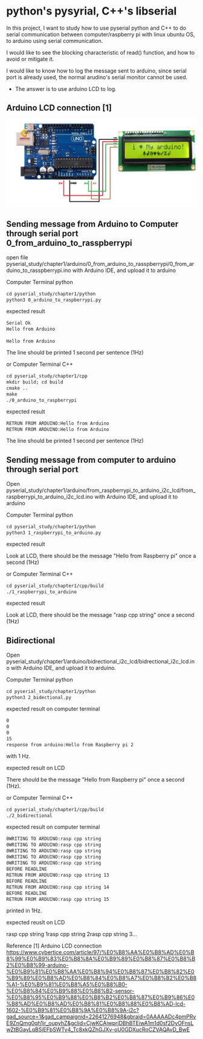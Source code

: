 # python's pysyrial, C++'s libserial

In this project, I want to study how to use pyserial python and C++ to do serial communication between computer/raspberry pi with linux ubuntu OS, to arduino using serial communication.

I would like to see the blocking characteristic of read() function, and how to avoid or mitigate it.

I would like to know how to log the message sent to arduino, since serial port is already used, the normal arudino's serial monitor cannot be used.
- The answer is to use arduino LCD to log.

## Arduino LCD connection [1]

![Alt text](Arduino_LCD_connection.png)


## Sending message from Arduino to Computer through serial port 0_from_arduino_to_rasspberrypi

open file pyserial_study/chapter1/arduino/0_from_arduino_to_rasspberrypi/0_from_arduino_to_rasspberrypi.ino with Arduino IDE, and upload it to arduino

Computer Terminal python

```
cd pyserial_study/chapter1/python
python3 0_arduino_to_raspberrypi.py
```
expected result

```
Serial Ok
Hello from Arduino

Hello from Arduino

```
The line should be printed 1 second per sentence (1Hz)

or Computer Terminal C++

```
cd pyserial_study/chapter1/cpp
mkdir build; cd build
cmake ..
make
./0_arduino_to_raspberrypi 
```

expected result

```
RETRUN FROM ARDUINO:Hello from Arduino
RETRUN FROM ARDUINO:Hello from Arduino
```
The line should be printed 1 second per sentence (1Hz)

## Sending message from computer to arduino through serial port 

Open pyserial_study/chapter1/arduino/from_raspberrypi_to_arduino_i2c_lcd/from_raspberrypi_to_arduino_i2c_lcd.ino with Arduino IDE, and upload it to arduino

Computer Terminal python

```
cd pyserial_study/chapter1/python
python3 1_raspberrypi_to_arduino.py 
```
expected result

Look at LCD, there should be the message "Hello from Raspberry pi" once a second (1Hz)

or Computer Terminal C++

```
cd pyserial_study/chapter1/cpp/build
./1_raspberrypi_to_arduino
```

expected result

Look at LCD, there should be the message "rasp cpp string" once a second (1Hz)

## Bidirectional

Open pyserial_study/chapter1/arduino/bidrectional_i2c_lcd/bidrectional_i2c_lcd.ino with Arduino IDE, and upload it to arduino.

Computer Terminal python

```
cd pyserial_study/chapter1/python
python3 2_bidectional.py 
```

expected result on computer terminal 

```
0
0
0
15
response from arduino:Hello from Raspberry pi 2
```
with 1 Hz. 

expected result on LCD 

There should be the message "Hello from Raspberry pi" once a second (1Hz).

or Computer Terminal C++

```
cd pyserial_study/chapter1/cpp/build
./2_bidirectional
```

expected result on computer terminal 

```
0WRITING TO ARDUINO:rasp cpp string
0WRITING TO ARDUINO:rasp cpp string
0WRITING TO ARDUINO:rasp cpp string
0WRITING TO ARDUINO:rasp cpp string
0WRITING TO ARDUINO:rasp cpp string
BEFORE READLINE
RETRUN FROM ARDUINO:rasp cpp string 13
BEFORE READLINE
RETRUN FROM ARDUINO:rasp cpp string 14
BEFORE READLINE
RETRUN FROM ARDUINO:rasp cpp string 15
```
printed in 1Hz.

expected reuslt on LCD

rasp cpp string 1rasp cpp string 2rasp cpp string 3...



Reference 
[1] Arduino LCD connection https://www.cybertice.com/article/97/%E0%B8%AA%E0%B8%AD%E0%B8%99%E0%B9%83%E0%B8%8A%E0%B9%89%E0%B8%87%E0%B8%B2%E0%B8%99-arduino-%E0%B9%81%E0%B8%AA%E0%B8%94%E0%B8%87%E0%B8%82%E0%B9%89%E0%B8%AD%E0%B8%84%E0%B8%A7%E0%B8%B2%E0%B8%A1-%E0%B9%81%E0%B8%A5%E0%B8%B0-%E0%B8%84%E0%B9%88%E0%B8%B2-sensor-%E0%B8%95%E0%B9%88%E0%B8%B2%E0%B8%87%E0%B9%86%E0%B8%AD%E0%B8%AD%E0%B8%81%E0%B8%88%E0%B8%AD-lcd-1602-%E0%B9%81%E0%B8%9A%E0%B8%9A-i2c?gad_source=1&gad_campaignid=22641276948&gbraid=0AAAAADc4pmPRvE9ZnQmg0qh1jr_oupyhZ&gclid=CjwKCAjwprjDBhBTEiwA1m1d0sf2DyOFnsLwZtBGayLqBSjEFbSWTy4_Tc8xkQZhGJXv-oU0GDXucRoCZVAQAvD_BwE



 
